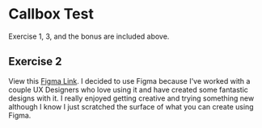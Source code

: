 # Callbox Test

Exercise 1, 3, and the bonus are included above.

## Exercise 2

View this [Figma Link](https://www.figma.com/file/6qVZVvmXukUQuojNR36RA4/Cadillac-Ad?node-id=0%3A1). I decided to use Figma because I've worked with a couple UX Designers who love using it and have created some fantastic designs with it. I really enjoyed getting creative and trying something new although I know I just scratched the surface of what you can create using Figma.

